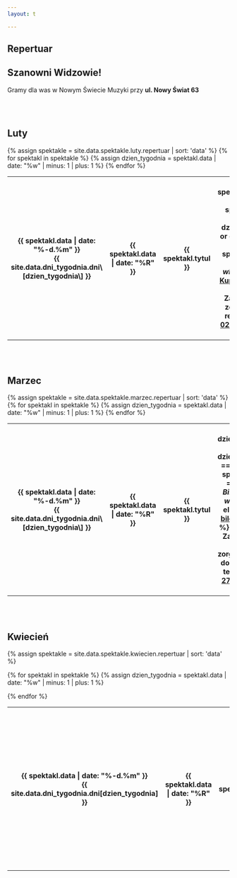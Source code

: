 ```yaml
---
layout: t

---
```

<link rel="stylesheet" href="https://unpkg.com/purecss@0.6.2/build/pure-min.css" integrity="sha384-UQiGfs9ICog+LwheBSRCt1o5cbyKIHbwjWscjemyBMT9YCUMZffs6UqUTd0hObXD" crossorigin="anonymous">

## Repertuar

## Szanowni Widzowie!

Gramy dla was w Nowym Świecie Muzyki przy **ul. Nowy Świat 63**

<br />
<br />

## Luty

<table class="pure-table pure-table-horizontal">
{% assign spektakle = site.data.spektakle.luty.repertuar | sort: 'data' %}
{% for spektakl in spektakle %}
    {% assign dzien_tygodnia = spektakl.data | date: "%w" | minus: 1 | plus: 1 %}
    <tr>
    <th>{{ spektakl.data | date: "%-d.%m" }}<br />{{ site.data.dni_tygodnia.dni\[dzien_tygodnia\] }}</th>
    <th>{{ spektakl.data | date: "%R"  }}</th>
    <th style="width: 40%;">{{ spektakl.tytul }}</th>
    <th>
    {% if spektakl.manual_price == true %}
        {{ spektakl.link }}
    {% else %}
        {% if dzien_tygodnia == 0 or dzien_tygodnia == 6 %}
            {% if spektakl.link == "-" %}
                <i>Bilety online wkrótce</i>
            {% else %}
                <a href="{{ spektakl.link }}">Kup bilet</a>
            {% endif %}
        {% else %}
            Zapraszamy grupy zorganizowane do rezerwacji tel. <a href="tel:501027278">501 027 278</a>
        {% endif %}
    {% endif %}   
    </th>
    </tr>
{% endfor %}
</table>
<br /><br />

## Marzec

<table class="pure-table pure-table-horizontal">
{% assign spektakle = site.data.spektakle.marzec.repertuar | sort: 'data' %}
{% for spektakl in spektakle %}
{% assign dzien_tygodnia = spektakl.data | date: "%w" | minus: 1 | plus: 1 %}
<tr>
<th>{{ spektakl.data | date: "%-d.%m" }}<br />{{ site.data.dni_tygodnia.dni\[dzien_tygodnia\] }}</th>
<th>{{ spektakl.data | date: "%R"  }}</th>
<th style="width: 40%;">{{ spektakl.tytul }}</th>
<th>
{% if dzien_tygodnia == 0 or dzien_tygodnia == 6 %}
{% if spektakl.link == "-" %}
<i>Bilety online wkrótce</i>
{% else %}
<a href="{{ spektakl.link }}">Kup bilet</a>
{% endif %}
{% else %}
Zapraszamy grupy zorganizowane do rezerwacji tel. <a href="tel:501027278">501 027 278</a>
{% endif %}
</th>
</tr>
{% endfor %}
</table>
<br /><br />

## Kwiecień

<table class="pure-table pure-table-horizontal">
{% assign spektakle = site.data.spektakle.kwiecien.repertuar | sort: 'data' %}

{% for spektakl in spektakle %}
    {% assign dzien_tygodnia = spektakl.data | date: "%w" | minus: 1 | plus: 1 %}
    <tr>
    <th>{{ spektakl.data | date: "%-d.%m" }}<br />{{ site.data.dni_tygodnia.dni\[dzien_tygodnia\] }}</th>
    <th>{{ spektakl.data | date: "%R"  }}</th>
    <th style="width: 40%;">{{ spektakl.tytul }}</th>
    <th>
    {% if spektakl.manual_price == true %}
        {{ spektakl.link }}
    {% else %}
        {% if dzien_tygodnia == 0 or dzien_tygodnia == 6 %}
            {% if spektakl.link == "-" %}
                <i>Bilety online wkrótce</i>
            {% else %}
                <a href="{{ spektakl.link }}">Kup bilet</a>
            {% endif %}
        {% else %}
            Zapraszamy grupy zorganizowane do rezerwacji tel. <a href="tel:501027278">501 027 278</a>
        {% endif %}
    {% endif %}   
    </th>
    </tr>
{% endfor %}
</table>
<br /><br />

<style>
.pure-table thead {
background-color: rgba(143, 223, 255, 0.19) !important;
color: #000;
text-align: left;
vertical-align: bottom;
}
</style>

<!-- 	<tr>
<th><strike>10.06.2018 niedziela</strike></th>
<th><strike>12.30</strike></th>
<th><strike>Urodziny Turli-Taja</strike></th>
<th>Spektatkl odwołany</th>
</tr> -->
<!-- 	<tr>
<th>24.06.2018 niedziela</th>
<th>12.30</th>
<th>Calineczka</th>
<th><a href="https://ewejsciowki.pl/embedded/rezerwacja/107628">Kup bilet</a></th>
</tr> -->

<!-- ## Zapraszamy na

## Wielki Bal Karnawałowych Rycerzy i Księżniczek

## już 11.02.2018

### Dzięki Wypożyczalni Kostiumów Maskarada dzieci bęgą mogły przebrać się za swoich ulubionych bohaterów wziąć udział w karnawałowej zabawie prowadzonej przez naszych aktorów

<br />
<br />
<ul class="photos">
<a id="single_image" rel="1000" href='lay/img/bal_big.jpg'><img src="lay/img/bal_small.jpg"/></a>
</ul> -->